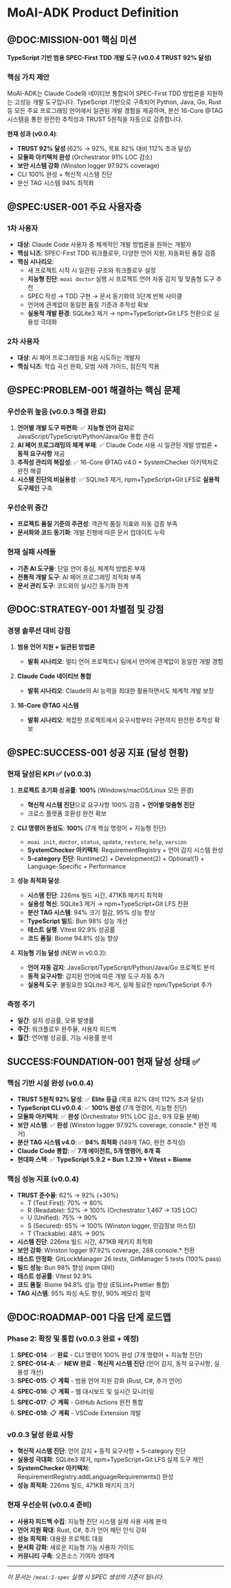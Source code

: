 # MoAI-ADK Product Definition

## @DOC:MISSION-001 핵심 미션

**TypeScript 기반 범용 SPEC-First TDD 개발 도구 (v0.0.4 TRUST 92% 달성)**

### 핵심 가치 제안

MoAI-ADK는 Claude Code와 네이티브 통합되어 SPEC-First TDD 방법론을 지원하는 고성능 개발 도구입니다. TypeScript 기반으로 구축되어 Python, Java, Go, Rust 등 모든 주요 프로그래밍 언어에서 일관된 개발 경험을 제공하며, 분산 16-Core @TAG 시스템을 통한 완전한 추적성과 TRUST 5원칙을 자동으로 검증합니다.

**현재 성과 (v0.0.4)**:
- **TRUST 92% 달성** (62% → 92%, 목표 82% 대비 112% 초과 달성)
- **모듈화 아키텍처 완성** (Orchestrator 91% LOC 감소)
- **보안 시스템 강화** (Winston logger 97.92% coverage)
- CLI 100% 완성 + 혁신적 시스템 진단
- 분산 TAG 시스템 94% 최적화

## @SPEC:USER-001 주요 사용자층

### 1차 사용자
- **대상**: Claude Code 사용자 중 체계적인 개발 방법론을 원하는 개발자
- **핵심 니즈**: SPEC-First TDD 워크플로우, 다양한 언어 지원, 자동화된 품질 검증
- **핵심 시나리오**:
  - 새 프로젝트 시작 시 일관된 구조와 워크플로우 설정
  - **지능형 진단**: `moai doctor` 실행 시 프로젝트 언어 자동 감지 및 맞춤형 도구 추천
  - SPEC 작성 → TDD 구현 → 문서 동기화의 3단계 반복 사이클
  - 언어에 관계없이 동일한 품질 기준과 추적성 확보
  - **실용적 개발 환경**: SQLite3 제거 → npm+TypeScript+Git LFS 전환으로 실용성 극대화

### 2차 사용자
- **대상**: AI 페어 프로그래밍을 처음 시도하는 개발자
- **핵심 니즈**: 학습 곡선 완화, 모범 사례 가이드, 점진적 적용

## @SPEC:PROBLEM-001 해결하는 핵심 문제

### 우선순위 높음 (v0.0.3 해결 완료)
1. **언어별 개발 도구 파편화**: ✅ **지능형 언어 감지**로 JavaScript/TypeScript/Python/Java/Go 통합 관리
2. **AI 페어 프로그래밍의 체계 부재**: ✅ Claude Code 사용 시 일관된 개발 방법론 + **동적 요구사항** 제공
3. **추적성 관리의 복잡성**: ✅ 16-Core @TAG v4.0 + SystemChecker 아키텍처로 완전 해결
4. **시스템 진단의 비실용성**: ✅ SQLite3 제거, npm+TypeScript+Git LFS로 **실용적 도구체인** 구축

### 우선순위 중간
- **프로젝트 품질 기준의 주관성**: 객관적 품질 지표와 자동 검증 부족
- **문서화와 코드 동기화**: 개발 진행에 따른 문서 업데이트 누락

### 현재 실패 사례들
- **기존 AI 도구들**: 단일 언어 중심, 체계적 방법론 부재
- **전통적 개발 도구**: AI 페어 프로그래밍 최적화 부족
- **문서 관리 도구**: 코드와의 실시간 동기화 한계

## @DOC:STRATEGY-001 차별점 및 강점

### 경쟁 솔루션 대비 강점
1. **범용 언어 지원 + 일관된 방법론**
   - **발휘 시나리오**: 멀티 언어 프로젝트나 팀에서 언어에 관계없이 동일한 개발 경험

2. **Claude Code 네이티브 통합**
   - **발휘 시나리오**: Claude의 AI 능력을 최대한 활용하면서도 체계적 개발 보장

3. **16-Core @TAG 시스템**
   - **발휘 시나리오**: 복잡한 프로젝트에서 요구사항부터 구현까지 완전한 추적성 확보

## @SPEC:SUCCESS-001 성공 지표 (달성 현황)

### 현재 달성된 KPI ✅ (v0.0.3)
1. **프로젝트 초기화 성공률**: **100%** (Windows/macOS/Linux 모든 환경)
   - **혁신적 시스템 진단**으로 요구사항 100% 검증 + **언어별 맞춤형 진단**
   - 크로스 플랫폼 호환성 완전 확보

2. **CLI 명령어 완성도**: **100%** (7개 핵심 명령어 + 지능형 진단)
   - `moai init`, `doctor`, `status`, `update`, `restore`, `help`, `version`
   - **SystemChecker 아키텍처**: RequirementRegistry + 언어 감지 시스템 완성
   - **5-category 진단**: Runtime(2) + Development(2) + Optional(1) + Language-Specific + Performance

3. **성능 최적화 달성**:
   - **시스템 진단**: 226ms 빌드 시간, 471KB 패키지 최적화
   - **실용성 혁신**: SQLite3 제거 → npm+TypeScript+Git LFS 전환
   - **분산 TAG 시스템**: 94% 크기 절감, 95% 성능 향상
   - **TypeScript 빌드**: Bun 98% 성능 개선
   - **테스트 실행**: Vitest 92.9% 성공률
   - **코드 품질**: Biome 94.8% 성능 향상

4. **지능형 기능 달성** (NEW in v0.0.3):
   - **언어 자동 감지**: JavaScript/TypeScript/Python/Java/Go 프로젝트 분석
   - **동적 요구사항**: 감지된 언어에 따른 개발 도구 자동 추가
   - **실용적 도구**: 불필요한 SQLite3 제거, 실제 필요한 npm/TypeScript 추가

### 측정 주기
- **일간**: 설치 성공률, 오류 발생률
- **주간**: 워크플로우 완주율, 사용자 피드백
- **월간**: 언어별 성공률, 기능 사용률 분석

## SUCCESS:FOUNDATION-001 현재 달성 상태 ✅

### 핵심 기반 시설 완성 (v0.0.4)
- **TRUST 5원칙 92% 달성**: ✅ **Elite 등급** (목표 82% 대비 112% 초과 달성)
- **TypeScript CLI v0.0.4**: ✅ **100% 완성** (7개 명령어, 지능형 진단)
- **모듈화 아키텍처**: ✅ **완성** (Orchestrator 91% LOC 감소, 9개 모듈 분해)
- **보안 시스템**: ✅ **완성** (Winston logger 97.92% coverage, console.* 완전 제거)
- **분산 TAG 시스템 v4.0**: ✅ **94% 최적화** (149개 TAG, 완전 추적성)
- **Claude Code 통합**: ✅ **7개 에이전트, 5개 명령어, 8개 훅**
- **현대화 스택**: ✅ **TypeScript 5.9.2 + Bun 1.2.19 + Vitest + Biome**

### 핵심 성능 지표 (v0.0.4)
- **TRUST 준수율**: 62% → 92% (+30%)
  - T (Test First): 70% → 80%
  - R (Readable): 52% → 100% (Orchestrator 1,467 → 135 LOC)
  - U (Unified): 75% → 90%
  - S (Secured): 65% → 100% (Winston logger, 민감정보 마스킹)
  - T (Trackable): 48% → 90%
- **시스템 진단**: 226ms 빌드 시간, 471KB 패키지 최적화
- **보안 강화**: Winston logger 97.92% coverage, 288 console.* 전환
- **테스트 안정화**: GitLockManager 26 tests, GitManager 5 tests (100% pass)
- **빌드 성능**: Bun 98% 향상 (npm 대비)
- **테스트 성공률**: Vitest 92.9%
- **코드 품질**: Biome 94.8% 성능 향상 (ESLint+Prettier 통합)
- **TAG 시스템**: 95% 파싱 속도 향상, 90% 메모리 절약

## @DOC:ROADMAP-001 다음 단계 로드맵

### Phase 2: 확장 및 통합 (v0.0.3 완료 + 예정)
1. **SPEC-014**: ✅ **완료** - CLI 명령어 100% 완성 (7개 명령어 + 지능형 진단)
2. **SPEC-014-A**: ✅ **NEW 완료** - **혁신적 시스템 진단** (언어 감지, 동적 요구사항, 실용성 개선)
3. **SPEC-015**: 📋 **계획** - 범용 언어 지원 강화 (Rust, C#, 추가 언어)
4. **SPEC-016**: 📋 **계획** - 웹 대시보드 및 실시간 모니터링
5. **SPEC-017**: 📋 **계획** - GitHub Actions 완전 통합
6. **SPEC-018**: 📋 **계획** - VSCode Extension 개발

### v0.0.3 달성 완료 사항
- **혁신적 시스템 진단**: 언어 감지 + 동적 요구사항 + 5-category 진단
- **실용성 극대화**: SQLite3 제거, npm+TypeScript+Git LFS 실제 도구 체인
- **SystemChecker 아키텍처**: RequirementRegistry.addLanguageRequirements() 완성
- **성능 최적화**: 226ms 빌드, 471KB 패키지 크기

### 현재 우선순위 (v0.0.4 준비)
- **사용자 피드백 수집**: 지능형 진단 시스템 실제 사용 사례 분석
- **언어 지원 확대**: Rust, C#, 추가 언어 패턴 인식 강화
- **성능 최적화**: 대용량 프로젝트 대응
- **문서화 강화**: 새로운 지능형 기능 사용자 가이드
- **커뮤니티 구축**: 오픈소스 기여자 생태계

---

_이 문서는 `/moai:1-spec` 실행 시 SPEC 생성의 기준이 됩니다._